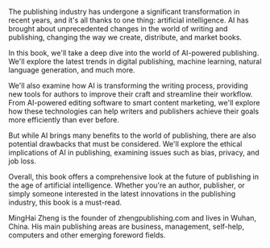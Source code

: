 
The publishing industry has undergone a significant transformation in recent years, and it's all thanks to one thing: artificial intelligence. AI has brought about unprecedented changes in the world of writing and publishing, changing the way we create, distribute, and market books.

In this book, we'll take a deep dive into the world of AI-powered publishing. We'll explore the latest trends in digital publishing, machine learning, natural language generation, and much more.

We'll also examine how AI is transforming the writing process, providing new tools for authors to improve their craft and streamline their workflow. From AI-powered editing software to smart content marketing, we'll explore how these technologies can help writers and publishers achieve their goals more efficiently than ever before.

But while AI brings many benefits to the world of publishing, there are also potential drawbacks that must be considered. We'll explore the ethical implications of AI in publishing, examining issues such as bias, privacy, and job loss.

Overall, this book offers a comprehensive look at the future of publishing in the age of artificial intelligence. Whether you're an author, publisher, or simply someone interested in the latest innovations in the publishing industry, this book is a must-read.

MingHai Zheng is the founder of zhengpublishing.com and lives in Wuhan, China. His main publishing areas are business, management, self-help, computers and other emerging foreword fields.
